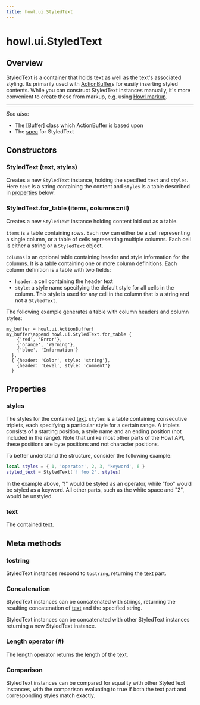 ```yaml
---
title: howl.ui.StyledText
---
```


# howl.ui.StyledText

## Overview

StyledText is a container that holds text as well as the text's associated
styling. Its primarily used with [ActionBuffer]s for easily inserting styled
contents. While you can construct StyledText instances manually, it's more
convenient to create these from markup, e.g. using [Howl
markup](markup/howl.html).

---

_See also_:

- The [Buffer] class which ActionBuffer is based upon
- The [spec](../../spec/ui/styled_text_spec.html) for StyledText

[ActionBuffer]: action_buffer.html

## Constructors

### StyledText (text, styles)

Creates a new `StyledText` instance, holding the specified `text` and `styles`.
Here `text` is a string containing the content and `styles` is a table described
in [properties](#properties) below.

### StyledText.for_table (items, columns=nil)

Creates a new `StyledText` instance holding content laid out as a table.

`items` is a table containing rows. Each row can either be a cell representing a
single column, or a table of cells representing multiple columns. Each cell is
either a string or a `StyledText` object.

`columns` is an optional table containing header and style information for the
columns. It is a table containing one or more column definitions. Each column
definition is a table with two fields:

- `header`: a cell containing the header text
- `style`: a style name specifying the default style for all cells in the
column. This style is used for any cell in the column that is a string and not a
`StyledText`.

The following example generates a table with column headers and column styles:

```moonscript
my_buffer = howl.ui.ActionBuffer!
my_buffer\append howl.ui.StyledText.for_table {
    {'red', 'Error'},
    {'orange', 'Warning'},
    {'blue', 'Information'}
  },
  { {header: 'Color', style: 'string'},
    {header: 'Level', style: 'comment'}
  }
```

## Properties

### styles

The styles for the contained [text]. `styles` is a table containing consecutive
triplets, each specifying a particular style for a certain range. A triplets
consists of a starting position, a style name and an ending position (not
included in the range). Note that unlike most other parts of the Howl API, these
positions are byte positions and not character positions.

To better understand the structure, consider the following example:

```lua
local styles = { 1, 'operator', 2, 3, 'keyword', 6 }
styled_text = StyledText('! foo 2', styles)
```
In the example above, "!" would be styled as an operator, while "foo" would be
styled as a keyword. All other parts, such as the white space and "2", would be
unstyled.

### text

The contained text.

## Meta methods

### tostring

StyledText instances respond to `tostring`, returning the [text] part.

### Concatenation

StyledText instances can be concatenated with strings, returning the resulting
concatenation of [text] and the specified string.

StyledText instances can be concatenated with other StyledText instances
returning a new StyledText instance.

### Length operator (#)

The length operator returns the length of the [text].

[text]: #text

### Comparison

StyledText instances can be compared for equality with other StyledText
instances, with the comparison evaluating to true if both the text part and
corresponding styles match exactly.

